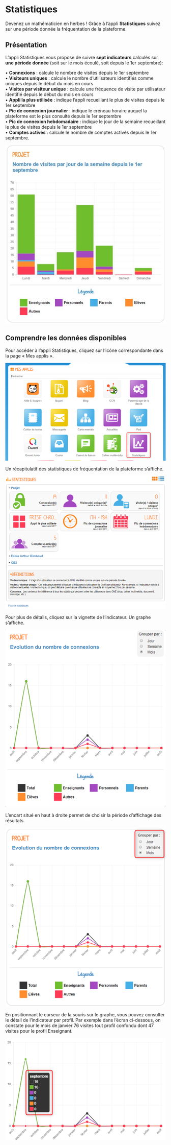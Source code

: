 # Statistiques

Devenez un mathématicien en herbes ! Grâce à l’appli **Statistiques** suivez sur une période donnée la fréquentation de la plateforme.

## Présentation

L’appli Statistiques vous propose de suivre **sept indicateurs** calculés sur **une période donnée** \(soit sur le mois écoulé, soit depuis le 1er septembre\):

• **Connexions** : calcule le nombre de visites depuis le 1er septembre  
• **Visiteurs uniques** : calcule le nombre d’utilisateurs identifiés comme uniques depuis le début du mois en cours  
• **Visites par visiteur unique** : calcule une fréquence de visite par utilisateur identifié depuis le début du mois en cours  
• **Appli la plus utilisée** : indique l’appli recueillant le plus de visites depuis le 1er septembre  
• **Pic de connexion journalier** : indique le créneau horaire auquel la plateforme est le plus consulté depuis le 1er septembre  
• **Pic de connexion hebdomadaire** : indique le jour de la semaine recueillant le plus de visites depuis le 1er septembre  
• **Comptes activés** : calcule le nombre de comptes activés depuis le 1er septembre.

![](.gitbook/assets/stats-1-1.jpg)

## Comprendre les données disponibles

Pour accéder à l’appli Statistiques, cliquez sur l’icône correspondante dans la page « Mes applis ».

![](.gitbook/assets/2018-08-24_12h11_05-1%20%281%29.png)

Un récapitulatif des statistiques de fréquentation de la plateforme s’affiche.

![](.gitbook/assets/2018-08-24_12h12_13-1%20%281%29.png)

Pour plus de détails, cliquez sur la vignette de l’indicateur. Un graphe s’affiche.

![](.gitbook/assets/2018-08-24_12h12_47-1%20%281%29.png)

L’encart situé en haut à droite permet de choisir la période d’affichage des résultats.

![](.gitbook/assets/2018-08-24_12h13_10-1%20%281%29.png)

En positionnant le curseur de la souris sur le graphe, vous pouvez consulter le détail de l’indicateur par profil. Par exemple dans l’écran ci-dessous, on constate pour le mois de janvier 76 visites tout profil confondu dont 47 visites pour le profil Enseignant.

![](.gitbook/assets/2018-08-24_12h13_54-2%20%281%29.png)

